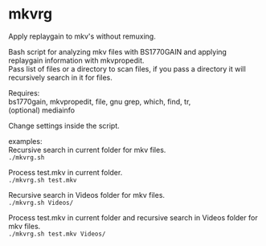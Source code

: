 # mkvrg
Apply replaygain to mkv's without remuxing.

Bash script for analyzing mkv files with BS1770GAIN and applying replaygain information with mkvpropedit.  
Pass list of files or a directory to scan files, if you pass a directory it will recursively search in it for files.

Requires:  
bs1770gain, mkvpropedit, file, gnu grep, which, find, tr,  
(optional) mediainfo

Change settings inside the script.

examples:  
Recursive search in current folder for mkv files.  
`./mkvrg.sh`

Process test.mkv in current folder.  
`./mkvrg.sh test.mkv`

Recursive search in Videos folder for mkv files.  
`./mkvrg.sh Videos/`

Process test.mkv in current folder and recursive search in Videos folder for mkv files.  
`./mkvrg.sh test.mkv Videos/`
